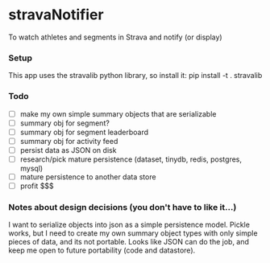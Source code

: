 # stravaNotifier
To watch athletes and segments in Strava and notify (or display)

### Setup
This app uses the stravalib python library, so install it: pip install -t . stravalib

### Todo

- [ ] make my own simple summary objects that are serializable
- [ ] summary obj for segment?
- [ ] summary obj for segment leaderboard
- [ ] summary obj for activity feed
- [ ] persist data as JSON on disk
- [ ] research/pick mature persistence (dataset, tinydb, redis, postgres, mysql)
- [ ] mature persistence to another data store
- [ ] profit $$$

### Notes about design decisions (you don't have to like it...)
I want to serialize objects into json as a simple persistence model.
Pickle works, but I need to create my own summary object types with only simple pieces of data, and its not portable.
Looks like JSON can do the job, and keep me open to future portability (code and datastore).
